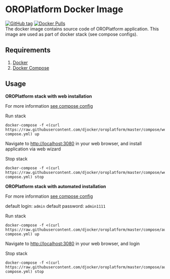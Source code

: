 # OROPlatform Docker Image
[![GitHub tag](https://img.shields.io/github/tag/djocker/oroplatform.svg?maxAge=2592000)](https://hub.docker.com/r/djocker/oroplatform/tags/) [![Docker Pulls](https://img.shields.io/docker/pulls/djocker/oroplatform.svg?maxAge=2592000)](https://hub.docker.com/r/djocker/oroplatform/)  
The docker image contains source code of OROPlatform application.
This image are used as part of docker stack (see compose configs).

## Requirements

1. [Docker](https://www.docker.com/)
2. [Docker Compose](http://docs.docker.com/compose)

## Usage
**OROPlatform stack with web installation**

For more information [see compose config](./compose/webinstall/docker-compose.yml)

Run stack 

```
docker-compose -f <(curl https://raw.githubusercontent.com/djocker/oroplatform/master/compose/webinstall/docker-compose.yml) up
```
Navigate to [http://localhost:3080](http://localhost:3080) in your web browser, and install application via web wizard

Stop stack

```
docker-compose -f <(curl https://raw.githubusercontent.com/djocker/oroplatform/master/compose/webinstall/docker-compose.yml) stop
```

**OROPlatform stack with automated installation**

For more information [see compose config](./compose/autoinstall/docker-compose.yml)

default login: `admin` default password: `admin1111`

Run stack
```
docker-compose -f <(curl https://raw.githubusercontent.com/djocker/oroplatform/master/compose/autoinstall/docker-compose.yml) up
```
Navigate to [http://localhost:3080](http://localhost:3080) in your web browser, and login

Stop stack
```
docker-compose -f <(curl https://raw.githubusercontent.com/djocker/oroplatform/master/compose/autoinstall/docker-compose.yml) stop 
```
